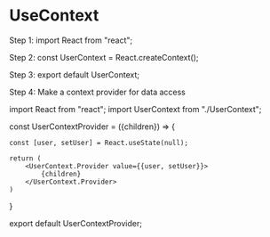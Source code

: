 # UseContext

Step 1: import React from "react";

Step 2: const UserContext = React.createContext();

Step 3: export default UserContext;

Step 4: Make a context provider for data access 

import React from "react";
import UserContext from "./UserContext";


const UserContextProvider = ({children}) => {

    const [user, setUser] = React.useState(null);

    return (
        <UserContext.Provider value={{user, setUser}}>
            {children}
        </UserContext.Provider>
    )

}

export default UserContextProvider;
